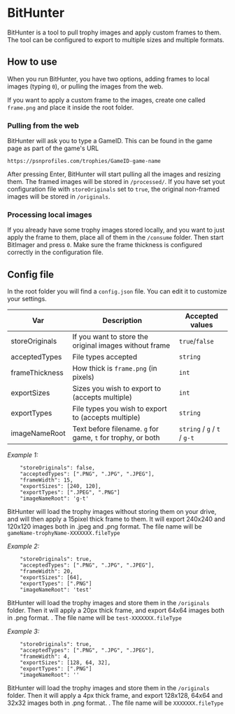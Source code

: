 # BitHunter

BitHunter is a tool to pull trophy images and apply custom frames to them.
The tool can be configured to export to multiple sizes and multiple formats.

## How to use

When you run BitHunter, you have two options, adding frames to local images (typing `0`), or pulling the images from the web.

If you want to apply a custom frame to the images, create one called `frame.png` and place it inside the root folder.

### Pulling from the web

BitHunter will ask you to type a GameID. This can be found in the game page as part of the game's URL

`https://psnprofiles.com/trophies/GameID-game-name`

After pressing Enter, BitHunter will start pulling all the images and resizing them. The framed images will be stored in `/processed/`. If you have set yout configuration file with `storeOriginals` set to `true`, the original non-framed images will be stored in `/originals`.

### Processing local images

If you already have some trophy images stored locally, and you want to just apply the frame to them, place all of them in the `/consume` folder. Then start BitImager and press `0`. Make sure the frame thickness is configured correctly in the configuration file.

## Config file

In the root folder you will find a `config.json` file. You can edit it to customize your settings.

| Var            | Description                                                 | Accepted values              |
| -------------- | ----------------------------------------------------------- | ---------------------------- |
| storeOriginals | If you want to store the original images without frame      | `true`/`false`               |
| acceptedTypes  | File types accepted                                         | `string`                     |
| frameThickness | How thick is `frame.png` (in pixels)                        | `int`                        |
| exportSizes    | Sizes you wish to export to (accepts multiple)              | `int`                        |
| exportTypes    | File types you wish to export to (accepts multiple)         | `string`                     |
| imageNameRoot  | Text before filename. `g` for game, `t` for trophy, or both | `string` / `g` / `t` / `g-t` |

_Example 1:_

```
    "storeOriginals": false,
    "acceptedTypes": [".PNG", ".JPG", ".JPEG"],
    "frameWidth": 15,
    "exportSizes": [240, 120],
    "exportTypes": [".JPEG", ".PNG"]
    "imageNameRoot": 'g-t'
```

BitHunter will load the trophy images without storing them on your drive, and will then apply a 15pixel thick frame to them. It will export 240x240 and 120x120 images both in .jpeg and .png format. The file name will be `gameName-trophyName-XXXXXXX.fileType`

_Example 2:_

```
    "storeOriginals": true,
    "acceptedTypes": [".PNG", ".JPG", ".JPEG"],
    "frameWidth": 20,
    "exportSizes": [64],
    "exportTypes": [".PNG"]
    "imageNameRoot": 'test'
```

BitHunter will load the trophy images and store them in the `/originals` folder. Then it will apply a 20px thick frame, and export 64x64 images both in .png format. . The file name will be `test-XXXXXXX.fileType`

_Example 3:_

```
    "storeOriginals": true,
    "acceptedTypes": [".PNG", ".JPG", ".JPEG"],
    "frameWidth": 4,
    "exportSizes": [128, 64, 32],
    "exportTypes": [".PNG"]
    "imageNameRoot": ''
```

BitHunter will load the trophy images and store them in the `/originals` folder. Then it will apply a 4px thick frame, and export 128x128, 64x64 and 32x32 images both in .png format. . The file name will be `XXXXXXX.fileType`
